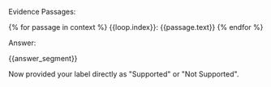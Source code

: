Evidence Passages:

{% for passage in context %}
{{loop.index}}: {{passage.text}}
{% endfor %}

Answer:

{{answer_segment}}

Now provided your label directly as "Supported" or "Not Supported".